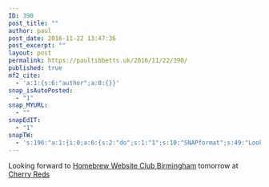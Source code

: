 ```yaml
---
ID: 390
post_title: ""
author: paul
post_date: 2016-11-22 13:47:36
post_excerpt: ""
layout: post
permalink: https://paultibbetts.uk/2016/11/22/390/
published: true
mf2_cite:
  - 'a:1:{s:6:"author";a:0:{}}'
snap_isAutoPosted:
  - "1"
snap_MYURL:
  - ""
snapEdIT:
  - "1"
snapTW:
  - 's:196:"a:1:{i:0;a:6:{s:2:"do";s:1:"1";s:10:"SNAPformat";s:49:"Looking forward to @homebrewbrum tomorrow - %URL%";s:8:"attchImg";s:1:"1";s:9:"isAutoImg";s:1:"A";s:8:"imgToUse";s:0:"";s:4:"doTW";s:1:"1";}}";'
---
```

Looking forward to <a href="https://homebrewbrum.co.uk">Homebrew Website Club Birmingham</a> tomorrow at <a href="http://www.cherryreds.com/">Cherry Reds</a>